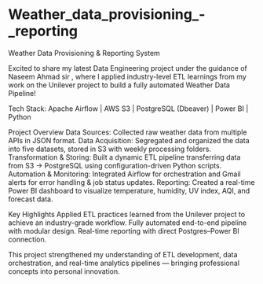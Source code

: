 # Weather_data_provisioning_-_reporting
Weather Data Provisioning & Reporting System 

Excited to share my latest Data Engineering project under the guidance of Naseem Ahmad sir , where I applied industry-level ETL learnings from my work on the Unilever project to build a fully automated Weather Data Pipeline!

Tech Stack:
Apache Airflow | AWS S3 | PostgreSQL (Dbeaver) | Power BI | Python

Project Overview
Data Sources: Collected raw weather data from multiple APIs in JSON format.
Data Acquisition: Segregated and organized the data into five datasets, stored in S3 with weekly processing folders.
Transformation & Storing: Built a dynamic ETL pipeline transferring data from S3 → PostgreSQL using configuration-driven Python scripts.
Automation & Monitoring: Integrated Airflow for orchestration and Gmail alerts for error handling & job status updates.
Reporting: Created a real-time Power BI dashboard to visualize temperature, humidity, UV index, AQI, and forecast data.

Key Highlights
Applied ETL practices learned from the Unilever project to achieve an industry-grade workflow.
Fully automated end-to-end pipeline with modular design.
Real-time reporting with direct Postgres–Power BI connection.

This project strengthened my understanding of ETL development, data orchestration, and real-time analytics pipelines — bringing professional concepts into personal innovation.
